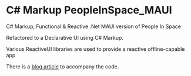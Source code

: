 # C# Markup PeopleInSpace_MAUI
C# Markup, Functional & Reactive .Net MAUI version of People In Space

Refactored to a Declarative UI using C# Markup.

Various ReactiveUI libraries are used to provide a reactive offline-capable app

There is a [blog article](https://appmilla.com/latest/refactoring_a_functional_and_reactive_dotnet_maui_app_to_a_declarative_ui_using_csharp_markup/) to accompany the code.

